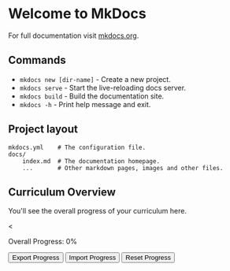 # Welcome to MkDocs

For full documentation visit [mkdocs.org](https://www.mkdocs.org).

## Commands

- `mkdocs new [dir-name]` - Create a new project.
- `mkdocs serve` - Start the live-reloading docs server.
- `mkdocs build` - Build the documentation site.
- `mkdocs -h` - Print help message and exit.

## Project layout

    mkdocs.yml    # The configuration file.
    docs/
        index.md  # The documentation homepage.
        ...       # Other markdown pages, images and other files.

## Curriculum Overview

You'll see the overall progress of your curriculum here.

<<div id="overall-container">
<span>Overall Progress: <span id="overall-percentage">0%</span></span>

  <div class="progress-bar"><div id="overall-bar"></div></div>
</div>

<div id="curriculum"></div>

<button id="exportBtn">Export Progress</button>
<button id="importBtn">Import Progress</button>
<button id="resetBtn">Reset Progress</button>

<!-- Buttons -->

